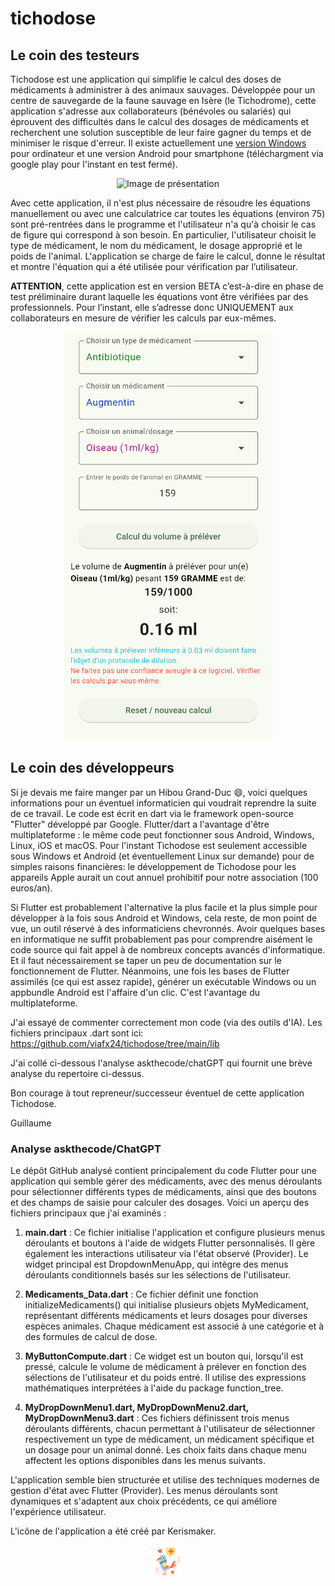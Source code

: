 # tichodose
## Le coin des testeurs

<p>Tichodose est une application qui simplifie le calcul des doses de médicaments à administrer à des animaux sauvages. Développée pour un centre de sauvegarde de la faune sauvage en Isère (le Tichodrome), cette application s'adresse aux collaborateurs (bénévoles ou salariés) qui éprouvent des difficultés dans le calcul des dosages de médicaments et recherchent une solution susceptible de leur faire gagner du temps et de minimiser le risque d'erreur. Il existe actuellement une <a href="https://github.com/viafx24/tichodose/releases/tag/v0.1.1">version Windows</a> pour ordinateur et une version Android pour smartphone (téléchargment via google play pour l'instant en test fermé). <p>  

<p align="center">
<img src="https://github.com/viafx24/tichodose/blob/main/images/DALL%C2%B7E%202024-09-01%2010.41.51%20-%20A%20m.png" alt="Image de présentation" width="50%">
</p>

<p>Avec cette application, il n'est plus nécessaire de résoudre les équations manuellement ou avec une calculatrice car toutes les équations (environ 75) sont pré-rentrées dans le programme et l'utilisateur n'a qu'à choisir le cas de figure qui correspond à son besoin. En particulier, l'utilisateur choisit le type de médicament, le nom du médicament, le dosage approprié et le poids de l'animal. L'application se charge de faire le calcul, donne le résultat et montre l'équation qui a été utilisée pour vérification par l’utilisateur.<p>
	
<p><b>ATTENTION</b>, cette application est en version BETA c’est-à-dire en phase de test préliminaire durant laquelle les équations vont être vérifiées par des professionnels. Pour l’instant, elle s’adresse donc UNIQUEMENT aux collaborateurs en mesure de vérifier les calculs par eux-mêmes.<p>

<p align="center">
  <img src="https://github.com/viafx24/tichodose/blob/main/images/Capture_4.png" alt="capture d'écran">
</p>

## Le coin des développeurs

Si je devais me faire manger par un Hibou Grand-Duc 😄, voici quelques informations pour un éventuel informaticien qui voudrait reprendre la suite de ce travail. Le code est écrit en dart via le framework open-source "Flutter" développé par Google. Flutter/dart a l'avantage d'être multiplateforme : le même code peut fonctionner sous Android, Windows, Linux, iOS et macOS. Pour l'instant Tichodose est seulement accessible sous Windows et Android (et éventuellement Linux sur demande) pour de simples raisons financières: le développement de Tichodose pour les appareils Apple aurait un cout annuel prohibitif pour notre association (100 euros/an).  

Si Flutter est probablement l'alternative la plus facile et la plus simple pour développer à la fois sous Android et Windows, cela reste, de mon point de vue, un outil réservé à des informaticiens chevronnés. Avoir quelques bases en informatique ne suffit probablement pas pour comprendre aisément le code source qui fait appel à de nombreux concepts avancés d'informatique. Et il faut nécessairement se taper un peu de documentation sur le fonctionnement de Flutter. Néanmoins, une fois les bases de Flutter assimilés (ce qui est assez rapide), générer un exécutable Windows ou un appbundle Android est l'affaire d'un clic. C'est l'avantage du multiplateforme.  

J'ai essayé de commenter correctement mon code (via des outils d'IA). Les fichiers principaux .dart sont ici: https://github.com/viafx24/tichodose/tree/main/lib  

J'ai collé ci-dessous l'analyse askthecode/chatGPT qui fournit une brève analyse du repertoire ci-dessus.  

Bon courage à tout repreneur/successeur éventuel de cette application Tichodose.  

Guillaume


### Analyse askthecode/ChatGPT

Le dépôt GitHub analysé contient principalement du code Flutter pour une application qui semble gérer des médicaments, avec des menus déroulants pour sélectionner différents types de médicaments, ainsi que des boutons et des champs de saisie pour calculer des dosages. Voici un aperçu des fichiers principaux que j'ai examinés :

1. **main.dart** : Ce fichier initialise l'application et configure plusieurs menus déroulants et boutons à l'aide de widgets Flutter personnalisés. Il gère également les interactions utilisateur via l'état observé (Provider). Le widget principal est DropdownMenuApp, qui intègre des menus déroulants conditionnels basés sur les sélections de l'utilisateur.
 
2. **Medicaments_Data.dart** : Ce fichier définit une fonction initializeMedicaments() qui initialise plusieurs objets MyMedicament, représentant différents médicaments et leurs dosages pour diverses espèces animales. Chaque médicament est associé à une catégorie et à des formules de calcul de dose.
 
3. **MyButtonCompute.dart** : Ce widget est un bouton qui, lorsqu'il est pressé, calcule le volume de médicament à prélever en fonction des sélections de l'utilisateur et du poids entré. Il utilise des expressions mathématiques interprétées à l'aide du package function_tree.
 
4. **MyDropDownMenu1.dart, MyDropDownMenu2.dart, MyDropDownMenu3.dart** : Ces fichiers définissent trois menus déroulants différents, chacun permettant à l'utilisateur de sélectionner respectivement un type de médicament, un médicament spécifique et un dosage pour un animal donné. Les choix faits dans chaque menu affectent les options disponibles dans les menus suivants.
 
L'application semble bien structurée et utilise des techniques modernes de gestion d'état avec Flutter (Provider). Les menus déroulants sont dynamiques et s'adaptent aux choix précédents, ce qui améliore l'expérience utilisateur.

L'icône de l'application a été créé par Kerismaker.
<p align="center">
<img src="https://github.com/viafx24/tichodose/blob/main/images/playstore.png" alt="Icône de l'application" width="10%">
</p>

